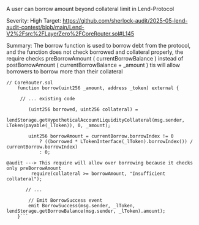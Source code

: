 A user can borrow amount beyond collateral limit in Lend-Protocol

Severity: High
Target:
https://github.com/sherlock-audit/2025-05-lend-audit-contest/blob/main/Lend-V2%2Fsrc%2FLayerZero%2FCoreRouter.sol#L145
 

Summary:
The borrow function is used to borrow debt from the protocol, and the function does not check borrowed and collateral properly, the require checks preBorrowAmount ( currentBorrowBalance ) instead of postBorrowAmount ( currentBorrowBalance + _amount ) tis will allow borrowers to borrow more than their collateral


```solidity
// CoreRouter.sol
    function borrow(uint256 _amount, address _token) external {
    
     // ... existing code

        (uint256 borrowed, uint256 collateral) =
            lendStorage.getHypotheticalAccountLiquidityCollateral(msg.sender, LToken(payable(_lToken)), 0, _amount);

        uint256 borrowAmount = currentBorrow.borrowIndex != 0
            ? ((borrowed * LTokenInterface(_lToken).borrowIndex()) / currentBorrow.borrowIndex)
            : 0;

@audit ---> This require will allow over borrowing because it checks only preBorrowAmount
         require(collateral >= borrowAmount, "Insufficient collateral");

       // ...

        // Emit BorrowSuccess event
        emit BorrowSuccess(msg.sender, _lToken, lendStorage.getBorrowBalance(msg.sender, _lToken).amount);
    }```
